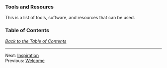 ### Tools and Resourcs

This is a list of tools, software, and resources that can be used.

### Table of Contents

*[Back to the Table of Contents](#)*

---

Next: [Inspiration](/#/01-Inspiration--inspiration.md)<br>
Previous: [Welcome](/#/00-welcome--welcome.md)

